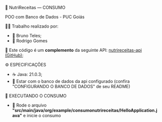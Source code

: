🍲 NutriReceitas — CONSUMO

POO com Banco de Dados - PUC Goiás

👨‍💻 Trabalho realizado por:

- 👤 Bruno Teles;
- 👤 Rodrigo Gomes

📌 Este código é um **complemento** da seguinte API: [nutrireceitas-api (GitHub)](https://github.com/nephbt/nutrireceitas-api);
  
⚙️ ESPECIFICAÇÕES

- ☕ Java: 21.0.3;
- 🔧 Estar com o banco de dados da api configurado
(confira "CONFIGURANDO O BANCO DE DADOS" de seu README)

🔁 EXECUTANDO O CONSUMO

- 📁 Rode o arquivo **"src/main/java/org/example/consumonutrireceitas/HelloApplication.java"** e inicie o consumo
